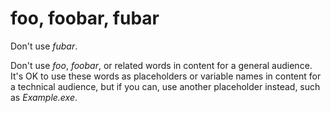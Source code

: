 # foo, foobar, fubar

Don't use *fubar*.

Don't use *foo*, *foobar*, or related words in content for a general audience. It's OK to use these words as placeholders or variable names in content for a technical audience, but if you can, use another placeholder instead, such as *Example.exe*.
